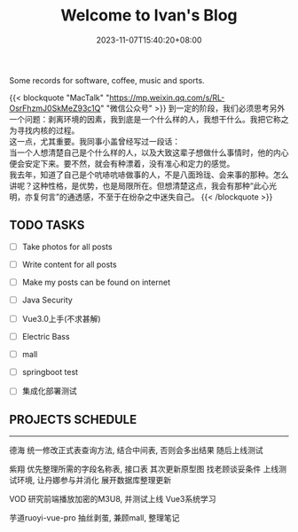 ﻿---
title: "Welcome to Ivan's Blog"
date: 2023-11-07T15:40:20+08:00
categories:
- Welcome
tags:
- Welcome
- Ivan Han
keywords:
- welcome
- ivan-blog
clearReading: true
thumbnailImage: //example.com/static/A.png
thumbnailImagePosition: top
autoThumbnailImage: false
metaAlignment: center
coverMeta: in
coverImage: //example.com/static/B.png
coverCaption: "A Beautifull Cover Image"
coverSize: full
comments: false
showTags: true
showPagination: true
showSocial: false
showDate: true
---

Some records for software, coffee, music and sports.
<!--more-->

{{< blockquote "MacTalk" "https://mp.weixin.qq.com/s/RL-OsrFhzmJ0SkMeZ93c1Q" "微信公众号" >}}
到一定的阶段，我们必须思考另外一个问题：剥离环境的因素，我到底是一个什么样的人，我想干什么。我把它称之为寻找内核的过程。<br>
这一点，尤其重要。我同事小盖曾经写过一段话：<br>
当一个人想清楚自己是个什么样的人，以及大致这辈子想做什么事情时，他的内心便会安定下来。要不然，就会有种漂着，没有准心和定力的感觉。<br>
我去年，知道了自己是个吭哧吭哧做事的人，不是八面玲珑、会来事的那种。怎么讲呢？这种性格，是优势，也是局限所在。但想清楚这点，我会有那种“此心光明，亦复何言”的通透感，不至于在纷杂之中迷失自己。
{{< /blockquote >}}





## TODO TASKS
- [ ] Take photos for all posts
- [ ] Write content for all posts
- [ ] Make my posts can be found on internet
- [ ] Java Security
- [ ] Vue3.0上手(不求甚解)
- [ ] Electric Bass
- [ ] mall
- [ ] springboot test
- [ ] 集成化部署测试




## PROJECTS SCHEDULE
---
德海
统一修改正式表查询方法, 结合中间表, 否则会多出结果
随后上线测试

紫翔
优先整理所需的字段名称表, 接口表
其次更新原型图
找老顾谈妥条件
上线测试环境, 让丹娜参与并消化
展开数据库整理更新

VOD
研究前端播放加密的M3U8, 并测试上线
Vue3系统学习

芋道ruoyi-vue-pro
抽丝剥茧, 兼顾mall, 整理笔记
